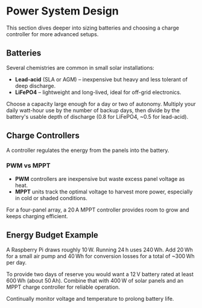 # Power System Design

This section dives deeper into sizing batteries and choosing a charge controller for more advanced setups.

## Batteries
Several chemistries are common in small solar installations:
- **Lead-acid** (SLA or AGM) – inexpensive but heavy and less tolerant of deep discharge.
- **LiFePO4** – lightweight and long-lived, ideal for off-grid electronics.

Choose a capacity large enough for a day or two of autonomy.
Multiply your daily watt-hour use by the number of backup days, then divide by the battery's usable
depth of discharge (0.8 for LiFePO4, ~0.5 for lead-acid).

## Charge Controllers
A controller regulates the energy from the panels into the battery.

### PWM vs MPPT
- **PWM** controllers are inexpensive but waste excess panel voltage as heat.
- **MPPT** units track the optimal voltage to harvest more power, especially in cold or shaded conditions.

For a four-panel array, a 20 A MPPT controller provides room to grow and keeps charging efficient.

## Energy Budget Example
A Raspberry Pi draws roughly 10 W. Running 24 h uses 240 Wh. Add 20 Wh for a small air pump and 40 Wh for conversion losses for a total of ~300 Wh per day.

To provide two days of reserve you would want a 12 V battery rated at least 600 Wh (about 50 Ah). Combine that with 400 W of solar panels and an MPPT charge controller for reliable operation.

Continually monitor voltage and temperature to prolong battery life.
